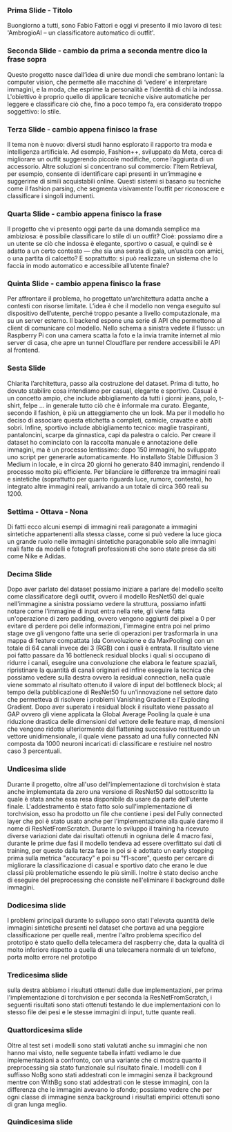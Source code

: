 ### Prima Slide - Titolo 
Buongiorno a tutti, sono Fabio Fattori e oggi vi presento il mio lavoro di tesi: 'AmbrogioAI – un classificatore automatico di outfit'.
### Seconda Slide - cambio da prima a seconda mentre dico la frase sopra
Questo progetto nasce dall’idea di unire due mondi che sembrano lontani: la computer vision, che permette alle macchine di ‘vedere’ e interpretare immagini, e la moda, che esprime la personalità e l’identità di chi la indossa. L'obiettivo è proprio quello di applicare tecniche visive automatiche per leggere e classificare ciò che, fino a poco tempo fa, era considerato troppo soggettivo: lo stile.
### Terza Slide - cambio appena finisco la frase
Il tema non è nuovo: diversi studi hanno esplorato il rapporto tra moda e intelligenza artificiale. Ad esempio, Fashion++, sviluppato da Meta, cerca di migliorare un outfit suggerendo piccole modifiche, come l’aggiunta di un accessorio.
Altre soluzioni si concentrano sul commercio: l’Item Retrieval, per esempio, consente di identificare capi presenti in un’immagine e suggerirne di simili acquistabili online. Questi sistemi si basano su tecniche come il fashion parsing, che segmenta visivamente l’outfit per riconoscere e classificare i singoli indumenti.
### Quarta Slide - cambio appena finisco la frase
Il progetto che vi presento oggi parte da una domanda semplice ma ambiziosa: è possibile classificare lo stile di un outfit?
Cioè: possiamo dire a un utente se ciò che indossa è elegante, sportivo o casual, e quindi se è adatto a un certo contesto — che sia una serata di gala, un’uscita con amici, o una partita di calcetto?
E soprattutto: si può realizzare un sistema che lo faccia in modo automatico e accessibile all’utente finale?
### Quinta Slide - cambio appena finisco la frase
Per affrontare il problema, ho progettato un’architettura adatta anche a contesti con risorse limitate. L’idea è che il modello non venga eseguito sul dispositivo dell’utente, perché troppo pesante a livello computazionale, ma su un server esterno.
Il backend espone una serie di API che permettono al client di comunicare col modello. Nello schema a sinistra vedete il flusso: un Raspberry Pi con una camera scatta la foto e la invia tramite internet al mio server di casa, che apre un tunnel Cloudflare per rendere accessibili le API al frontend.
### Sesta Slide
Chiarita l’architettura, passo alla costruzione del dataset. Prima di tutto, ho dovuto stabilire cosa intendiamo per casual, elegante e sportivo.
Casual è un concetto ampio, che include abbigliamento da tutti i giorni: jeans, polo, t-shirt, felpe ... in generale tutto ciò che è informale ma curato.
Elegante, secondo il fashion, è più un atteggiamento che un look. Ma per il modello ho deciso di associare questa etichetta a completi, camicie, cravatte e abiti sobri.
Infine, sportivo include abbigliamento tecnico: maglie traspiranti, pantaloncini, scarpe da ginnastica, capi da palestra o calcio.
Per creare il dataset ho cominciato con la raccolta manuale e annotazione delle immagini, ma è un processo lentissimo: dopo 150 immagini, ho sviluppato uno script per generarle automaticamente.
Ho installato Stable Diffusion 3 Medium in locale, e in circa 20 giorni ho generato 840 immagini, rendendo il processo molto più efficiente.
Per bilanciare le differenze tra immagini reali e sintetiche (soprattutto per quanto riguarda luce, rumore, contesto), ho integrato altre immagini reali, arrivando a un totale di circa 360 reali su 1200.
### Settima - Ottava - Nona 
Di fatti ecco alcuni esempi di immagini reali paragonate a immagini sintetiche appartenenti alla stessa classe, come si può vedere la luce gioca un grande ruolo nelle immagini sintetiche paragonabile solo alle immagini reali fatte da modelli e fotografi professionisti che sono state prese da siti come Nike e Adidas.
### Decima Slide 
Dopo aver parlato del dataset possiamo iniziare a parlare del modello scelto come classificatore degli outfit, ovvero il modello ResNet50 del quale nell'immagine a sinistra possiamo vedere la struttura, possiamo infatti notare come l'immagine di input entra nella rete, gli viene fatta un'operazione di zero padding, ovvero vengono aggiunti dei pixel a 0 per evitare di perdere poi delle informazioni, l'immagine entra poi nel primo stage ove gli vengono fatte una serie di operazioni per trasformarla in una mappa di feature compattata (da Convoluzione e da MaxPooling) con un totale di 64 canali invece dei 3 (RGB) con i quali è entrata.
Il risultato viene poi fatto passare da 16 bottleneck residual blocks i quali si occupano di ridurre i canali, eseguire una convoluzione che elabora le feature spaziali, ripristinare la quantità di canali originari ed infine eseguire la tecnica che possiamo vedere sulla destra ovvero la residual connection, nella quale viene sommato al risultato ottenuto il valore di input del bottleneck block; al tempo della pubblicazione di ResNet50 fu un'innovazione nel settore dato che permetteva di risolvere i problemi Vanishing Gradient e l'Exploding Gradient.
Dopo aver superato i residual block il risultato viene passato al GAP ovvero gli viene applicata la Global Average Pooling la quale è una riduzione drastica delle dimensioni del vettore delle feature map, dimensioni che vengono ridotte ulteriormente dal flattening successivo restituendo un vettore unidimensionale, il quale viene passato ad una fully connected NN composta da 1000 neuroni incaricati di classificare e restiuire nel nostro caso 3 percentuali.
### Undicesima slide
Durante il progetto, oltre all'uso dell'implementazione di torchvision è stata anche implementata da zero una versione di ResNet50 dal sottoscritto la quale è stata anche essa resa disponibile da usare da parte dell'utente finale.
L'addestramento è stato fatto solo sull'implementazione di torchvision, esso ha prodotto un file che contiene i pesi del Fully connected layer che poi è stato usato anche per l'implementazione alla quale daremo il nome di ResNetFromScratch.
Durante lo sviluppo il training ha ricevuto diverse variazioni date dai risultati ottenuti in ogniuna delle 4 macro fasi, durante le prime due fasi il modello tendeva ad essere overfittato sui dati di training, per questo dalla terza fase in poi si è adottato un early stopping prima sulla metrica "accuracy" e poi su "f1-score", questo per cercare di migliorare la classificazione di casual e sportivo dato che erano le due classi più problematiche essendo le più simili.
Inoltre è stato deciso anche di eseguire del preprocessing che consiste nell'eliminare il background dalle immagini.
### Dodicesima slide 
I problemi principali durante lo sviluppo sono stati l'elevata quantità delle immagini sintetiche presenti nel dataset che portava ad una peggiore classificazione per quelle reali, mentre l'altro problema specifico del prototipo è stato quello della telecamera del raspberry che, data la qualità di molto inferiore rispetto a quella di una telecamera normale di un telefono, porta molto errore nel prototipo
### Tredicesima slide
sulla destra abbiamo i risultati ottenuti dalle due implementazioni, per prima l'implementazione di torchvision e per seconda la ResNetFromScratch, i seguenti risultati sono stati ottenuti testando le due implementazioni con lo stesso file dei pesi e le stesse immagini di input, tutte quante reali.
### Quattordicesima slide
Oltre al test set i modelli sono stati valutati anche su immagini che non hanno mai visto, nelle seguente tabella infatti vediamo le due implementazioni a confronto, con una variante che ci mostra quanto il preprocessing sia stato funzionale sul risultato finale.
I modelli con il suffisso NoBg sono stati addestrati con le immagini senza il background mentre con WithBg sono stati addestrati con le stesse immagini, con la differenza che le immagini avevano lo sfondo; possiamo vedere che per ogni classe di immagine senza background i risultati empirici ottenuti sono di gran lunga meglio.
### Quindicesima slide 